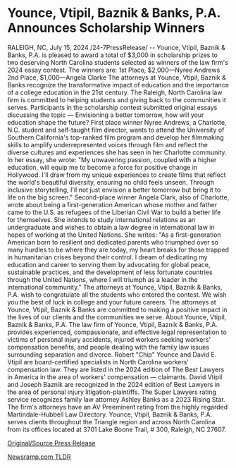 # Younce, Vtipil, Baznik & Banks, P.A. Announces Scholarship Winners

RALEIGH, NC, July 15, 2024 /24-7PressRelease/ -- Younce, Vtipil, Baznik & Banks, P.A. is pleased to award a total of $3,000 in scholarship prizes to two deserving North Carolina students selected as winners of the law firm's 2024 essay contest.  The winners are:  1st Place, $2,000—Nyree Andrews 2nd Place, $1,000—Angela Clarke  The attorneys at Younce, Vtipil, Baznik & Banks recognize the transformative impact of education and the importance of a college education in the 21st century. The Raleigh, North Carolina law firm is committed to helping students and giving back to the communities it serves.   Participants in the scholarship contest submitted original essays discussing the topic — Envisioning a better tomorrow, how will your education shape the future?  First place winner Nyree Andrews, a Charlotte, N.C. student and self-taught film director, wants to attend the University of Southern California's top-ranked film program and develop her filmmaking skills to amplify underrepresented voices through film and reflect the diverse cultures and experiences she has seen in her Charlotte community. In her essay, she wrote:  "My unwavering passion, coupled with a higher education, will equip me to become a force for positive change in Hollywood. I'll draw from my unique experiences to create films that reflect the world's beautiful diversity, ensuring no child feels unseen. Through inclusive storytelling, I'll not just envision a better tomorrow but bring it to life on the big screen."  Second-place winner Angela Clark, also of Charlotte, wrote about being a first-generation American whose mother and father came to the U.S. as refugees of the Liberian Civil War to build a better life for themselves. She intends to study international relations as an undergraduate and wishes to obtain a law degree in international law in hopes of working at the United Nations. She writes:  "As a first-generation American born to resilient and dedicated parents who triumphed over so many hurdles to be where they are today, my heart breaks for those trapped in humanitarian crises beyond their control. I dream of dedicating my education and career to serving them by advocating for global peace, sustainable practices, and the development of less fortunate countries through the United Nations, where I will triumph as a leader in the international community."  The attorneys at Younce, Vtipil, Baznik & Banks, P.A. wish to congratulate all the students who entered the contest. We wish you the best of luck in college and your future careers. The attorneys at Younce, Vtipil, Baznik & Banks are committed to making a positive impact in the lives of our clients and the communities we serve.  About Younce, Vtipil, Baznik & Banks, P.A.  The law firm of Younce, Vtipil, Baznik & Banks, P.A. provides experienced, compassionate, and effective legal representation to victims of personal injury accidents, injured workers seeking workers' compensation benefits, and people dealing with the family law issues surrounding separation and divorce. Robert "Chip" Younce and David E. Vtipil are board-certified specialists in North Carolina workers' compensation law. They are listed in the 2024 edition of The Best Lawyers in America in the area of workers' compensation — claimants. David Vtipil and Joseph Baznik are recognized in the 2024 edition of Best Lawyers in the area of personal injury litigation-plaintiffs. The Super Lawyers rating service recognizes family law attorney Ashley Banks as a 2023 Rising Star. The firm's attorneys have an AV Preeminent rating from the highly regarded Martindale-Hubbell Law Directory. Younce, Vtipil, Baznik & Banks, P.A. serves clients throughout the Triangle region and across North Carolina from its offices located at 3701 Lake Boone Trail, # 300, Raleigh, NC 27607. 

[Original/Source Press Release](https://www.24-7pressrelease.com/press-release/512463/younce-vtipil-baznik-banks-pa-announces-scholarship-winners) 

[Newsramp.com TLDR](https://newsramp.com/None) 
